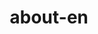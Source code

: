 ---
title: about-en
tags : ['about']
h2 : Hi &#x1F44B;, I&apos;m Amr Khaled
h3 : A passionate frontend developer and designer from Egypt
content : '<li>&#x1F52D; I&rsquo;m currently working on <span class="infoSpan"> Quota calc </span></li>
<li>&#x1F331; I&rsquo;m currently learning <span class="infoSpan"> React </span></li>
<li>&#x1F468;&zwj;&#x1F4BB; All of my projects are available at <a class="infoLinks" href="https://3mr5aled.netlify.app/">
    My personal
    Website</a></li>
<li>&#x1F4AC; Ask me about <span class="infoSpan"> HTML , CSS , Javascript</span></li>
<li>&#x1F4EB; How to reach me <a class="infoLinks" href="#contact">Here</a></li>
<li>&#x1F4C4; Know about my experiences <a class="infoLinks" href="https://www.linkedin.com/in/3mr5aled/">Linkedin</a></li>
<li>&#x26A1; Fun fact I don&apos;t like cheese</li>'
---